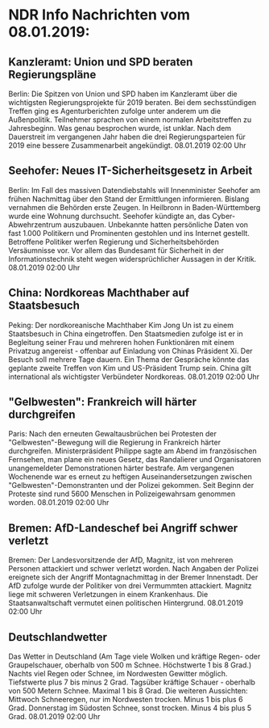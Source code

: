 # NDR Info Nachrichten vom 08.01.2019:


## Kanzleramt: Union und SPD beraten Regierungspläne
Berlin: Die Spitzen von Union und SPD haben im Kanzleramt über die wichtigsten Regierungsprojekte für 2019 beraten. Bei dem sechsstündigen Treffen ging es Agenturberichten zufolge unter anderem um die Außenpolitik. Teilnehmer sprachen von einem normalen Arbeitstreffen zu Jahresbeginn. Was genau besprochen wurde, ist unklar. Nach dem Dauerstreit im vergangenen Jahr haben die drei Regierungsparteien für 2019 eine bessere Zusammenarbeit angekündigt. 08.01.2019 02:00 Uhr 

## Seehofer: Neues IT-Sicherheitsgesetz in Arbeit
Berlin: Im Fall des massiven Datendiebstahls will Innenminister Seehofer am frühen Nachmittag über den Stand der Ermittlungen informieren. Bislang vernahmen die Behörden erste Zeugen. In Heilbronn in Baden-Württemberg wurde eine Wohnung durchsucht. Seehofer kündigte an, das Cyber-Abwehrzentrum auszubauen. Unbekannte hatten persönliche Daten von fast 1.000 Politikern und Prominenten gestohlen und ins Internet gestellt. Betroffene Politiker werfen Regierung und Sicherheitsbehörden Versäumnisse vor. Vor allem das Bundesamt für Sicherheit in der Informationstechnik steht wegen widersprüchlicher Aussagen in der Kritik. 08.01.2019 02:00 Uhr 

## China: Nordkoreas Machthaber auf Staatsbesuch
Peking: Der nordkoreanische Machthaber Kim Jong Un ist zu einem Staatsbesuch in China eingetroffen. Den Staatsmedien zufolge ist er in Begleitung seiner Frau und mehreren hohen Funktionären mit einem Privatzug angereist - offenbar auf Einladung von Chinas Präsident Xi. Der Besuch soll mehrere Tage dauern. Ein Thema der Gespräche könnte das geplante zweite Treffen von Kim und US-Präsident Trump sein. China gilt international als wichtigster Verbündeter Nordkoreas. 08.01.2019 02:00 Uhr 

## "Gelbwesten": Frankreich will härter durchgreifen
Paris: Nach den erneuten Gewaltausbrüchen bei Protesten der "Gelbwesten"-Bewegung will die Regierung in Frankreich härter durchgreifen. Ministerpräsident Philippe sagte am Abend im französischen Fernsehen, man plane ein neues Gesetz, das Randalierer und Organisatoren unangemeldeter Demonstrationen härter bestrafe. Am vergangenen Wochenende war es erneut zu heftigen Auseinandersetzungen zwischen "Gelbwesten"-Demonstranten und der Polizei gekommen. Seit Beginn der Proteste sind rund 5600 Menschen in Polizeigewahrsam genommen worden. 08.01.2019 02:00 Uhr 

## Bremen: AfD-Landeschef bei Angriff schwer verletzt
Bremen: Der Landesvorsitzende der AfD, Magnitz, ist von mehreren Personen attackiert und schwer verletzt worden. Nach Angaben der Polizei ereignete sich der Angriff Montagnachmittag in der Bremer Innenstadt. Der AfD zufolge wurde der Politiker von drei Vermummten attackiert. Magnitz liege mit schweren Verletzungen in einem Krankenhaus. Die Staatsanwaltschaft vermutet einen politischen Hintergrund. 08.01.2019 02:00 Uhr 

## Deutschlandwetter
Das Wetter in Deutschland
(Am Tage viele Wolken und kräftige Regen- oder Graupelschauer, oberhalb von 500 m Schnee. Höchstwerte 1 bis 8 Grad.) Nachts viel Regen oder Schnee, im Nordwesten Gewitter möglich. Tiefstwerte plus 7 bis minus 2 Grad. Tagsüber kräftige Schauer - oberhalb von 500 Metern Schnee. Maximal 1 bis 8 Grad. Die weiteren Aussichten:
Mittwoch Schneeregen, nur im Nordwesten trocken. Minus 1 bis plus 6 Grad. Donnerstag im Südosten Schnee, sonst trocken. Minus 4 bis plus 5 Grad. 08.01.2019 02:00 Uhr 

